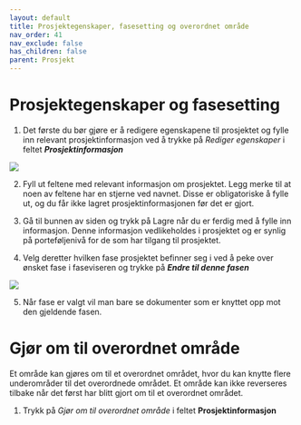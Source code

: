 ```yaml
---
layout: default
title: Prosjektegenskaper, fasesetting og overordnet område
nav_order: 41
nav_exclude: false
has_children: false
parent: Prosjekt
---
```


# Prosjektegenskaper og fasesetting

1)  Det første du bør gjøre er å redigere egenskapene til prosjektet og fylle inn relevant prosjektinformasjon ved å trykke på *Rediger egenskaper* i feltet ***Prosjektinformasjon***

![](./media/image46.png)

2)  Fyll ut feltene med relevant informasjon om prosjektet. Legg merke til at noen av feltene har en stjerne ved navnet. Disse er
obligatoriske å fylle ut, og du får ikke lagret prosjektinformasjonen før det er gjort.

3)  Gå til bunnen av siden og trykk på Lagre når du er ferdig med å fylle inn informasjon. Denne informasjon vedlikeholdes i prosjektet og er synlig på porteføljenivå for de som har tilgang til prosjektet.

4)  Velg deretter hvilken fase prosjektet befinner seg i ved å peke over ønsket fase i faseviseren og trykke på ***Endre til denne fasen***

![](./media/image47.png)

5)  Når fase er valgt vil man bare se dokumenter som er knyttet opp mot den gjeldende fasen.

# Gjør om til overordnet område

Et område kan gjøres om til et overordnet området, hvor du kan knytte flere underområder til det overordnede området. Et område kan ikke reverseres tilbake når det først har blitt gjort om til et overordnet området.

1)  Trykk på *Gjør om til overordnet område* i feltet **Prosjektinformasjon**
